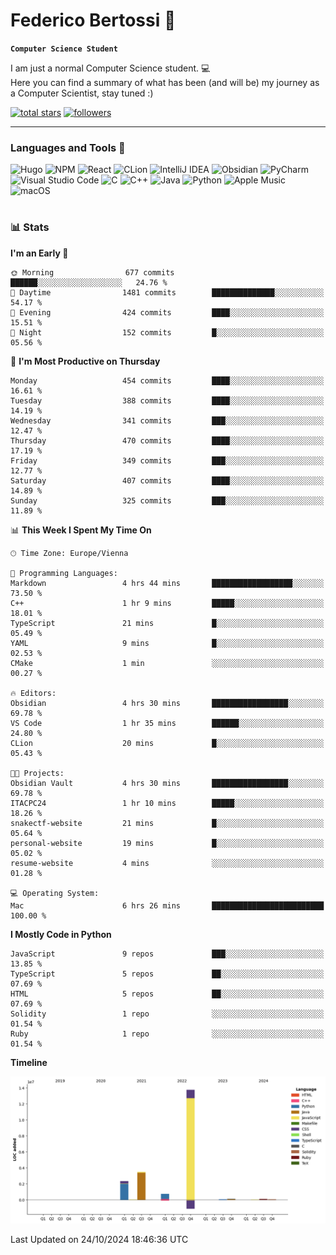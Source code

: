 # Federico Bertossi 🚀

**`Computer Science Student`**

[//]: # (Thanks to @ForrestKnight for the inspiration.)

<!-- TODO: Insert a banner image -->

I am just a normal Computer Science student. 💻 </br>
Here you can find a summary of what has been (and will be) my journey as a Computer Scientist, stay tuned :)

   <p>
      <a href="https://github.com/mrBymax?tab=repositories&sort=stargazers">
         <img alt="total stars" title="Total stars on GitHub" src="https://custom-icon-badges.demolab.com/github/stars/mrBymax?color=55960c&style=for-the-badge&labelColor=488207&logo=star"/></a>
<a href="https://github.com/mrBymax?tab=followers">
         <img alt="followers" title="Follow me on Github" src="https://custom-icon-badges.demolab.com/github/followers/mrBymax?color=236ad3&labelColor=1155ba&style=for-the-badge&logo=person-add&label=Follow&logoColor=white"/></a>
   </p>

---

<!-- TODO: Insert a GIF -->
### Languages and Tools 🧰

<!-- TODO: Change it with shields -->
![Hugo](https://img.shields.io/badge/Hugo-black.svg?style=for-the-badge&logo=Hugo)
![NPM](https://img.shields.io/badge/NPM-%23CB3837.svg?style=for-the-badge&logo=npm&logoColor=white)
![React](https://img.shields.io/badge/react-%2320232a.svg?style=for-the-badge&logo=react&logoColor=%2361DAFB)
![CLion](https://img.shields.io/badge/CLion-black?style=for-the-badge&logo=clion&logoColor=white)
![IntelliJ IDEA](https://img.shields.io/badge/IntelliJIDEA-000000.svg?style=for-the-badge&logo=intellij-idea&logoColor=white)
![Obsidian](https://img.shields.io/badge/Obsidian-%23483699.svg?style=for-the-badge&logo=obsidian&logoColor=white)
![PyCharm](https://img.shields.io/badge/pycharm-143?style=for-the-badge&logo=pycharm&logoColor=black&color=black&labelColor=green)
![Visual Studio Code](https://img.shields.io/badge/Visual%20Studio%20Code-0078d7.svg?style=for-the-badge&logo=visual-studio-code&logoColor=white)
![C](https://img.shields.io/badge/c-%2300599C.svg?style=for-the-badge&logo=c&logoColor=white)
![C++](https://img.shields.io/badge/c++-%2300599C.svg?style=for-the-badge&logo=c%2B%2B&logoColor=white)
![Java](https://img.shields.io/badge/java-%23ED8B00.svg?style=for-the-badge&logo=openjdk&logoColor=white)
![Python](https://img.shields.io/badge/python-3670A0?style=for-the-badge&logo=python&logoColor=ffdd54)
![Apple Music](https://img.shields.io/badge/Apple_Music-9933CC?style=for-the-badge&logo=apple-music&logoColor=white)
![macOS](https://img.shields.io/badge/mac%20os-000000?style=for-the-badge&logo=macos&logoColor=F0F0F0)


#

### 📊 Stats

<!-- ![My GitHub stats](https://github-readme-stats.vercel.app/api?username=mrBymax&show_icons=true&theme=dracula) -->


<!--START_SECTION:waka-->
**I'm an Early 🐤** 

```text
🌞 Morning                677 commits         ██████░░░░░░░░░░░░░░░░░░░   24.76 % 
🌆 Daytime                1481 commits        ██████████████░░░░░░░░░░░   54.17 % 
🌃 Evening                424 commits         ████░░░░░░░░░░░░░░░░░░░░░   15.51 % 
🌙 Night                  152 commits         █░░░░░░░░░░░░░░░░░░░░░░░░   05.56 % 
```
📅 **I'm Most Productive on Thursday** 

```text
Monday                   454 commits         ████░░░░░░░░░░░░░░░░░░░░░   16.61 % 
Tuesday                  388 commits         ████░░░░░░░░░░░░░░░░░░░░░   14.19 % 
Wednesday                341 commits         ███░░░░░░░░░░░░░░░░░░░░░░   12.47 % 
Thursday                 470 commits         ████░░░░░░░░░░░░░░░░░░░░░   17.19 % 
Friday                   349 commits         ███░░░░░░░░░░░░░░░░░░░░░░   12.77 % 
Saturday                 407 commits         ████░░░░░░░░░░░░░░░░░░░░░   14.89 % 
Sunday                   325 commits         ███░░░░░░░░░░░░░░░░░░░░░░   11.89 % 
```


📊 **This Week I Spent My Time On** 

```text
🕑︎ Time Zone: Europe/Vienna

💬 Programming Languages: 
Markdown                 4 hrs 44 mins       ██████████████████░░░░░░░   73.50 % 
C++                      1 hr 9 mins         █████░░░░░░░░░░░░░░░░░░░░   18.01 % 
TypeScript               21 mins             █░░░░░░░░░░░░░░░░░░░░░░░░   05.49 % 
YAML                     9 mins              █░░░░░░░░░░░░░░░░░░░░░░░░   02.53 % 
CMake                    1 min               ░░░░░░░░░░░░░░░░░░░░░░░░░   00.27 % 

🔥 Editors: 
Obsidian                 4 hrs 30 mins       █████████████████░░░░░░░░   69.78 % 
VS Code                  1 hr 35 mins        ██████░░░░░░░░░░░░░░░░░░░   24.80 % 
CLion                    20 mins             █░░░░░░░░░░░░░░░░░░░░░░░░   05.43 % 

🐱‍💻 Projects: 
Obsidian Vault           4 hrs 30 mins       █████████████████░░░░░░░░   69.78 % 
ITACPC24                 1 hr 10 mins        █████░░░░░░░░░░░░░░░░░░░░   18.26 % 
snakectf-website         21 mins             █░░░░░░░░░░░░░░░░░░░░░░░░   05.64 % 
personal-website         19 mins             █░░░░░░░░░░░░░░░░░░░░░░░░   05.02 % 
resume-website           4 mins              ░░░░░░░░░░░░░░░░░░░░░░░░░   01.28 % 

💻 Operating System: 
Mac                      6 hrs 26 mins       █████████████████████████   100.00 % 
```

**I Mostly Code in Python** 

```text
JavaScript               9 repos             ███░░░░░░░░░░░░░░░░░░░░░░   13.85 % 
TypeScript               5 repos             ██░░░░░░░░░░░░░░░░░░░░░░░   07.69 % 
HTML                     5 repos             ██░░░░░░░░░░░░░░░░░░░░░░░   07.69 % 
Solidity                 1 repo              ░░░░░░░░░░░░░░░░░░░░░░░░░   01.54 % 
Ruby                     1 repo              ░░░░░░░░░░░░░░░░░░░░░░░░░   01.54 % 
```



**Timeline**

![Lines of Code chart](https://raw.githubusercontent.com/mrBymax/mrBymax/main/assets/bar_graph.png)


 Last Updated on 24/10/2024 18:46:36 UTC
<!--END_SECTION:waka-->


[linkedin]: https://linkedin.com/federico-bertossi
[website]:  https://www.federicobertossi.com

</details>
